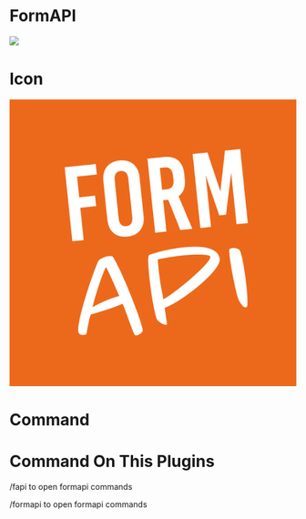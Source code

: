 # FormAPI
<a href="https://poggit.pmmp.io/p/FormAPI"><img src="https://poggit.pmmp.io/shield.state/FormAPI"></a>
# Icon
<img src="https://github.com/NurAzliYT/FormAPI/blob/main/icon.png"></a>
# Command
<h1>Command On This Plugins</h1>
<p>/fapi to open formapi commands</p>
<p>/formapi to open formapi commands</p>

